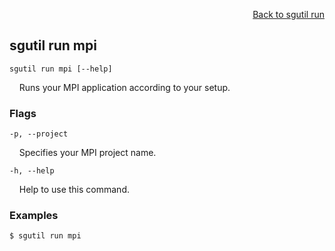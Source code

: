 <div id="readme" class="Box-body readme blob js-code-block-container">
<article class="markdown-body entry-content p-3 p-md-6" itemprop="text">
<p align="right">
<a href="https://github.com/fpgasystems/sgrt/blob/main/cli/manual/sgutil-run.md#sgutil-run">Back to sgutil run</a>
</p>

## sgutil run mpi

<code>sgutil run mpi [--help]</code>
<p>
  &nbsp; &nbsp; Runs your MPI application according to your setup.
</p>

### Flags
<code>-p, --project</code>
<p>
  &nbsp; &nbsp; Specifies your MPI project name.
</p>

<code>-h, --help <string></code>
<p>
  &nbsp; &nbsp; Help to use this command.
</p>

### Examples
```
$ sgutil run mpi
```